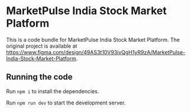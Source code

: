 
  # MarketPulse India Stock Market Platform

  This is a code bundle for MarketPulse India Stock Market Platform. The original project is available at https://www.figma.com/design/49AS3t10V93ivQgH1yR9zA/MarketPulse-India-Stock-Market-Platform.

  ## Running the code

  Run `npm i` to install the dependencies.

  Run `npm run dev` to start the development server.
  